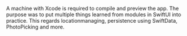 A machine with Xcode is required to compile and preview the app.
The purpose was to put multiple things learned from modules in SwiftUI into practice. 
This regards locationmanaging, persistence using SwiftData, PhotoPicking and more. 
